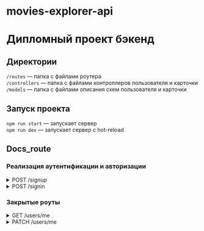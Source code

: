 # movies-explorer-api

# Дипломный проект бэкенд

## Директории

`/routes` — папка с файлами роутера  
`/controllers` — папка с файлами контроллеров пользователя и карточки   
`/models` — папка с файлами описания схем пользователя и карточки  
  
## Запуск проекта

`npm run start` — запускает сервер   
`npm run dev` — запускает сервер с hot-reload

## Docs_route

### Реализация аутентификации и авторизации

<details>
<summary>POST /signup</summary>
создаёт пользователя с переданными в теле email, password и name

Заголовки:
```bash 
"Content-Type": "application/json"
```

Тело запроса:
```bash 
{
    "email": "em4@em3.ru",
    "password": "777777",
    "name": "test"
}
```

Успешный ответ `201`:
```bash 
{
    "_id": "64ef48da3c23e5c43423185d",
    "email": "em4@em3.ru",
    "name": "test"
}
```

Коды ошибок:
```bash 
400 - Некорректно заполнено одно из полей 
409 - Данный email уже существует
```

</details>


<details>
<summary>POST /signin</summary>
проверяет переданные в теле почту и пароль и возвращает JWT

Заголовки:
```bash 
"Content-Type": "application/json"
```

Тело запроса:
```bash 
{
    "email": "em4@em3.ru",
    "password": "777777"
}
```

Успешный ответ `200`:
```bash 
{
    "token" : "eyJhbGciOiJIUzI1NiIsInR5cCI6IkpXVCJ9.eyJfaWQiOiI1ZjUxNDhlNWJiODhmZGNhOTIxYjZhYzciLCJpYXQiOjE1OTkyMTExNzN9.Q3DVLh7t0f0BjyG9gh3UlUREYQxl2chdGTGy701lF6I"
}
```

Коды ошибок:
```bash 
400 - Некорректно заполнено одно из полей 
401 - пользователь с email не найден 
```
</details>

###  Закрытые роуты 

<details>
<summary>GET /users/me</summary>
возвращает информацию о пользователе (email и имя)

Заголовки:
```bash 
{
    "Content-Type": "application/json",
    "Authorization" : `Bearer ${ВАШ JWT}`
} 
```

Успешный ответ `200`:
```bash 
{
    "_id": "64ef48da3c23e5c43423185d",
    "name": "test",
    "email": "em4@em3.ru"
} 
```

Коды ошибок:
```bash 
401 — Переданный токен некорректен 
```
</details>

<details>
<summary>PATCH /users/me</summary>
обновляет информацию о пользователе (email и имя)

Заголовки:
```bash 
{
    "Content-Type": "application/json",
    "Authorization" : `Bearer ${ВАШ JWT}`
} 
```

Тело запроса:
```bash 
{
    "name": "test3333",
    "email": "em4@em3.ru"
}
```

Успешный ответ `200`:
```bash 
{
    "_id": "64ef48da3c23e5c43423185d",
    "name": "test3333",
    "email": "em4@em3.ru"
}
```
Коды ошибок:
```bash 
400 - Некорректно заполнено одно из полей 
```

</details>
